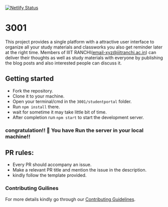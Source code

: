 [![Netlify Status](https://api.netlify.com/api/v1/badges/58057273-4871-4e38-a21b-efcedcec48b6/deploy-status)](https://app.netlify.com/sites/3001/deploys)

# 3001

This project provides a single platform with a attractive user interface to organize all your study materials and classworks you also get reminder later at the right time. Members of IIIT RANCHI(email-xyz@iiitranchi.ac.in) can deliver their thoughts as well as study materials with everyone by publishing the blog posts and also interested people can discuss it.

## Getting started

- Fork the repository.
- Clone it to your machine.
- Open your terminal/cmd in the `3001/studentportal` folder.
- Run `npm install` there.
- wait for sometime it may take little bit of time.
- After completion run `npm start` to start the development server.

### congratulation!! 🥇 You have Run the server in your local machine!!

## PR rules:

- Every PR should accompany an issue.
- Make a relevant PR title and mention the issue in the description.
- kindly follow the template provided.

### Contributing Guilines

For more details kindly go through our [Contributing Guidelines](https://github.com/tusharjain0022/3001/blob/main/CONTRIBUTING.md).
